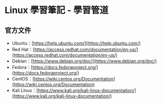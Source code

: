 # Linux 學習筆記 - 學習管道

## 官方文件

* Ubuntu：[https://help.ubuntu.com/](https://help.ubuntu.com/)
* Red Hat：[https://access.redhat.com/documentation/en-us/](https://access.redhat.com/documentation/en-us/)
* Debian：[https://www.debian.org/doc/](https://www.debian.org/doc/)
* Fedora：[https://docs.fedoraproject.org/](https://docs.fedoraproject.org/)
* CentOS：[https://wiki.centos.org/Documentation](https://wiki.centos.org/Documentation)
* Kali Linux：[https://www.kali.org/kali-linux-documentation/](https://www.kali.org/kali-linux-documentation/)




